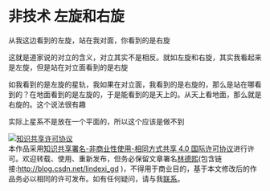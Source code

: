 # 非技术 左旋和右旋

从我这边看到的左旋，站在我对面，你看到的是右旋

<!--more-->
<!-- CreateTime:2020/8/31 12:30:28 -->

<!-- 不发布 -->

这就是道家说的对立的含义，对立其实不是相反。就如左旋和右旋，其实我看起来是左旋，但是站在对立面看到的是右旋

如我看到的是左旋的星轨，我如果在对立面，我看到的是右旋的，那么是站在哪看到的？在地面看到的是左旋的，于是能看到的是天上的。从天上看地面，那么就是右旋的。这个说法很有趣

实际上星系不是放在一个平面的，所以这个应该是做不到

<a rel="license" href="http://creativecommons.org/licenses/by-nc-sa/4.0/"><img alt="知识共享许可协议" style="border-width:0" src="https://licensebuttons.net/l/by-nc-sa/4.0/88x31.png" /></a><br />本作品采用<a rel="license" href="http://creativecommons.org/licenses/by-nc-sa/4.0/">知识共享署名-非商业性使用-相同方式共享 4.0 国际许可协议</a>进行许可。欢迎转载、使用、重新发布，但务必保留文章署名[林德熙](http://blog.csdn.net/lindexi_gd)(包含链接:http://blog.csdn.net/lindexi_gd )，不得用于商业目的，基于本文修改后的作品务必以相同的许可发布。如有任何疑问，请与我[联系](mailto:lindexi_gd@163.com)。
